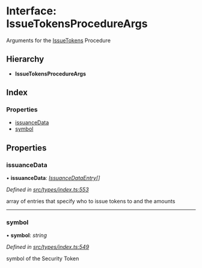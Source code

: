 # Interface: IssueTokensProcedureArgs

Arguments for the [IssueTokens](../enums/_types_index_.proceduretype.md#issuetokens) Procedure

## Hierarchy

- **IssueTokensProcedureArgs**

## Index

### Properties

- [issuanceData](_types_index_.issuetokensprocedureargs.md#issuancedata)
- [symbol](_types_index_.issuetokensprocedureargs.md#symbol)

## Properties

### issuanceData

• **issuanceData**: _[IssuanceDataEntry](_types_index_.issuancedataentry.md)[]_

_Defined in [src/types/index.ts:553](https://github.com/PolymathNetwork/polymath-sdk/blob/d34930f/src/types/index.ts#L553)_

array of entries that specify who to issue tokens to and the amounts

---

### symbol

• **symbol**: _string_

_Defined in [src/types/index.ts:549](https://github.com/PolymathNetwork/polymath-sdk/blob/d34930f/src/types/index.ts#L549)_

symbol of the Security Token
